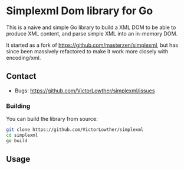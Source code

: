# Simplexml Dom library for Go

This is a naive and simple Go library to build a XML DOM to be able to produce
XML content, and parse simple XML into an in-memory DOM.

It started as a fork of https://github.com/masterzen/simplexml, but has
since been massively refactored to make it work more closely with encoding/xml.

## Contact

- Bugs: https://github.com/VictorLowther/simplexml/issues


### Building

You can build the library from source:

```sh
git clone https://github.com/VictorLowther/simplexml
cd simplexml
go build
```

## Usage

